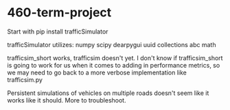 # 460-term-project

Start with pip install trafficSimulator

trafficSimulator utilizes:
numpy 
scipy
dearpygui
uuid
collections
abc
math

trafficsim_short works, trafficsim doesn't yet.
I don't know if trafficsim_short is going to work for us when it comes to adding in performance metrics, so we may need to go back to a more verbose implementation like trafficsim.py

Persistent simulations of vehicles on multiple roads doesn't seem like it works like it should. More to troubleshoot.
